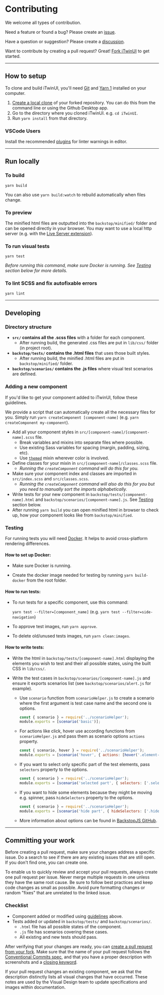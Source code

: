 # Contributing

We welcome all types of contribution.

Need a feature or found a bug? Please create an [issue](https://github.com/iTwin/iTwinUI/issues).

Have a question or suggestion? Please create a [discussion](https://github.com/iTwin/iTwinUI/discussions).

Want to contribute by creating a pull request? Great! [Fork iTwinUI](https://docs.github.com/en/get-started/quickstart/fork-a-repo#forking-a-repository) to get started.

---

## How to setup

To clone and build iTwinUI, you'll need [Git](https://git-scm.com) and [Yarn 1](https://yarnpkg.com/getting-started/install) installed on your computer.

1. [Create a local clone](https://docs.github.com/en/get-started/quickstart/fork-a-repo#cloning-your-forked-repository) of your forked repository. You can do this from the command line or using the Github Desktop app.
2. Go to the directory where you cloned iTwinUI. e.g. `cd iTwinUI`.
3. Run `yarn install` from that directory.

### VSCode Users

Install the recommended [plugins](./.vscode/extensions.json) for linter warnings in editor.

---

## Run locally

### To build

`yarn build`

You can also use `yarn build:watch` to rebuild automatically when files change.

### To preview

The minified html files are outputted into the `backstop/minified/` folder and can be opened directly in your browser. You may want to use a local http server (e.g. with the [Live Server extension](https://marketplace.visualstudio.com/items?itemName=ritwickdey.LiveServer)).

### To run visual tests

`yarn test`

_Before running this command, make sure Docker is running. See [Testing](#Testing) section below for more details._

### To lint SCSS and fix autofixable errors

`yarn lint`

---

## Developing

### Directory structure

- **`src/` contains all the .scss files** with a folder for each component.
  - After running build, the generated .css files are put in `lib/css/` folder (in project root).
- **`backstop/tests/` contains the .html files** that uses those built styles.
  - After running build, the minified .html files are put in `backstop/minified/` folder.
- **`backstop/scenarios/` contains the .js files** where visual test scenarios are defined.

### Adding a new component

If you'd like to get your component added to iTwinUI, follow these guidelines.

We provide a script that can automatically create all the necessary files for you. Simply run `yarn createComponent [component-name]` (e.g. `yarn createComponent my-component`).

- Add all your component styles in `src/[component-name]/[component-name].scss` file.
  - Break variables and mixins into separate files where possible.
  - Use existing Sass variables for spacing (margin, padding, sizing, etc).
  - Use [`themed`](https://github.com/iTwin/iTwinUI/blob/main/src/style/theme.scss#L430) mixin wherever color is involved.
- Define classes for your mixin in `src/[component-name]/classes.scss` file.
  - _Running the `createComponent` command will do this for you._
- Make sure your component index and classes are imported in `src/index.scss` and `src/classes.scss`.
  - _Running the `createComponent` command will also do this for you but you need to manually sort the imports alphabetically._
- Write tests for your new component in `backstop/tests/[component-name].html` and `backstop/scenarios/[component-name].js`. See [Testing](#Testing) section below.
- After running `yarn build` you can open minified html in browser to check up, how your component looks like from `backstop/minified`.

### Testing

For running tests you will need [Docker](https://www.docker.com/products/docker-desktop). It helps to avoid cross-platform rendering differences.

#### How to set up Docker:

- Make sure Docker is running.

- Create the docker image needed for testing by running `yarn build-docker` from the root folder.

#### How to run tests:

- To run tests for a specific component, use this command:

  `yarn test --filter=[component_name]` (e.g. `yarn test --filter=side-navigation`)

- To approve test images, run `yarn approve`.

- To delete old/unused tests images, run `yarn clean:images`.

#### How to write tests:

- Write the html in `backstop/tests/[component-name].html` displaying the elements you wish to test and their all possible states, using the built CSS in `lib/css/`.

- Write the test cases in `backstop/scenarios/[component-name].js` and ensure it exports scenarios list (see `backstop/scenarios/alert.js` for example).
  - Use `scenario` function from `scenarioHelper.js` to create a scenario where the first argument is test case name and the second one is options.
    ```js
    const { scenario } = require('../scenarioHelper');
    module.exports = [scenario('basic')];
    ```
  - For actions like click, hover use according functions from `scenarioHelper.js` and pass them as scenario options `actions` property.
    ```js
    const { scenario, hover } = require('../scenarioHelper');
    module.exports = [scenario('hover', { actions: [hover('.element-selector')] })];
    ```
  - If you want to select only specific part of the test elements, pass `selectors` property to the options.
    ```js
    const { scenario } = require('../scenarioHelper');
    module.exports = [scenario('selected part', { selectors: ['.selected-part-selector'] })];
    ```
  - If you want to hide some elements because they might be moving e.g. spinner, pass `hideSelectors` property to the options.
    ```js
    const { scenario } = require('../scenarioHelper');
    module.exports = [scenario('hide part', { hideSelectors: ['.hide-selector'] })];
    ```
  - More information about options can be found in [BackstopJS GitHub](https://github.com/garris/BackstopJS#advanced-scenarios).

---

## Committing your work

Before creating a pull request, make sure your changes address a specific issue. Do a search to see if there are any existing issues that are still open. If you don't find one, you can create one.

To enable us to quickly review and accept your pull requests, always create one pull request per issue. Never merge multiple requests in one unless they have the same root cause. Be sure to follow best practices and keep code changes as small as possible. Avoid pure formatting changes or random "fixes" that are unrelated to the linked issue.

### Checklist

- Component added or modified using [guidelines](#Developing) above.
- Tests added or updated in `backstop/tests/` and `backstop/scenarios/`.
  - `.html` file has all possible states of the component.
  - `.js` file has scenarios covering these cases.
  - All existing and new tests should pass.

After verifying that your changes are ready, you can [create a pull request from your fork](https://docs.github.com/en/github/collaborating-with-issues-and-pull-requests/creating-a-pull-request-from-a-fork). Make sure that the name of your pull request follows the [Conventional Commits spec](https://www.conventionalcommits.org/), and that you have a proper description with screenshots and a [closing keyword](https://docs.github.com/en/github/writing-on-github/working-with-advanced-formatting/using-keywords-in-issues-and-pull-requests).

If your pull request changes an existing component, we ask that the description distinctly lists all visual changes that have occurred. These notes are used by the Visual Design team to update specifications and images within documentation.
